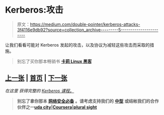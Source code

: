 # Kerberos:攻击

> 原文：<https://medium.com/double-pointer/kerberos-attacks-3f4116e9db92?source=collection_archive---------5----------------------->

让我们看看可能对 Kerberos 发起的攻击，以及协议为减轻这些攻击而采取的措施。

> 别忘了买你那本畅销书 [**卡莉 Linux 黑客**](https://amzn.to/3K4hQzp)

## [上一张](https://bit.ly/3IVFD15) | [首页](https://bit.ly/3CoSIO2) | [下一张](https://bit.ly/3hUQOv3)

*在这里* *获得完整的* [*Kerberos 课程。*](https://bit.ly/3vL8qSy)

> **别忘了拿你那本** [**网络安全必备**](https://amzn.to/3BFWeEI) **。请考虑支持我们的** [**中型**](https://bit.ly/3OvimpR) **或结帐我们的合作伙伴之一**[**uda city**](https://bit.ly/3JIpvl4)**|**[**Coursera**](https://imp.i384100.net/zaYBB0)**|**[**plural sight**](https://pluralsight.pxf.io/Ao7GGK)